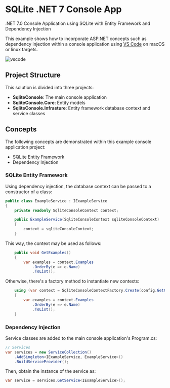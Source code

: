 # SQLite .NET 7 Console App
.NET 7.0 Console Application using SQLite with Entity Framework and Dependency Injection

This example shows how to incorporate ASP.NET concepts such as dependency injection within a console application using [VS Code](https://code.visualstudio.com/) on macOS or linux targets.

![vscode](https://user-images.githubusercontent.com/1213591/106406012-9d305c00-63fd-11eb-98e0-c2a0fca08afe.png)

## Project Structure

This solution is divided into three projects:

- **SqliteConsole**: The main console application
- **SqliteConsole.Core**: Entity models
- **SqliteConsole.Infrasture**: Entity framework database context and service classes

## Concepts

The following concepts are demonstrated within this example console application project:
- SQLite Entity Framework
- Dependency Injection

### SQLite Entity Framework

Using dependency injection, the database context can be passed to a constructor of a class:

```cs
public class ExampleService : IExampleService
{
    private readonly SqliteConsoleContext context;

    public ExampleService(SqliteConsoleContext sqliteConsoleContext)
    {
        context = sqliteConsoleContext;
    }
```

This way, the context may be used as follows:

```cs
    public void GetExamples()
    {
        var examples = context.Examples
            .OrderBy(e => e.Name)
            .ToList();
```

Otherwise, there's a factory method to instantiate new contexts:

```cs
    using (var context = SqliteConsoleContextFactory.Create(config.GetConnectionString("DefaultConnection")))
    {
        var examples = context.Examples
            .OrderBy(e => e.Name)
            .ToList();
    }
```
        
### Dependency Injection

Service classes are added to the main console application's Program.cs:

```cs
// Services
var services = new ServiceCollection()
    .AddSingleton<IExampleService, ExampleService>()
    .BuildServiceProvider();
```

Then, obtain the instance of the service as:

```cs
var service = services.GetService<IExampleService>();
```
